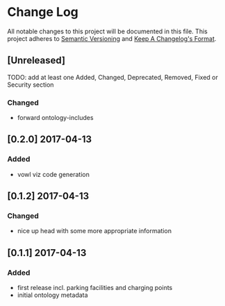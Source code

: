 # Change Log

All notable changes to this project will be documented in this file.
This project adheres to [Semantic Versioning](http://semver.org/) and [Keep A Changelog's Format](http://keepachangelog.com/).

## [Unreleased]

TODO: add at least one Added, Changed, Deprecated, Removed, Fixed or Security section
### Changed
- forward ontology-includes

## [0.2.0] 2017-04-13 

### Added

- vowl viz code generation

## [0.1.2] 2017-04-13 

### Changed

- nice up head with some more appropriate information

## [0.1.1] 2017-04-13 

### Added

- first release incl. parking facilities and charging points
- initial ontology metadata

